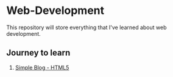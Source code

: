 # Web-Development
This repository will store everything that I've learned about web development.

## Journey to learn
1. [Simple Blog - HTML5](https://github.com/kimjaeh10/Web-Development/tree/master/Simple%20Blog)


